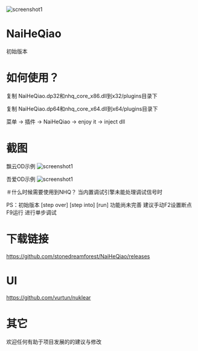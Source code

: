 
![screenshot1](https://cloud.githubusercontent.com/assets/16742566/23832955/ae04ea26-0779-11e7-8f36-29fba74fe58a.png)














# NaiHeQiao
初始版本














# 如何使用？
复制 NaiHeQiao.dp32和nhq_core_x86.dll到x32/plugins目录下

复制 NaiHeQiao.dp64和nhq_core_x64.dll到x64/plugins目录下

菜单 -> 插件 -> NaiHeQiao -> enjoy it -> inject dll





# 截图
飘云OD示例
![screenshot1](https://github.com/stonedreamforest/NaiHeQiao/blob/master/py_od.gif)

吾爱OD示例
![screenshot1](https://github.com/stonedreamforest/NaiHeQiao/blob/master/wa_od.gif)

＃什么时候需要使用到NHQ？
当内置调试引擎未能处理调试信号时

PS：初始版本 [step over] [step into] [run] 功能尚未完善 建议手动F2设置断点 F9运行 进行单步调试





# 下载链接
https://github.com/stonedreamforest/NaiHeQiao/releases







# UI
https://github.com/vurtun/nuklear












# 其它
欢迎任何有助于项目发展的的建议与修改 










